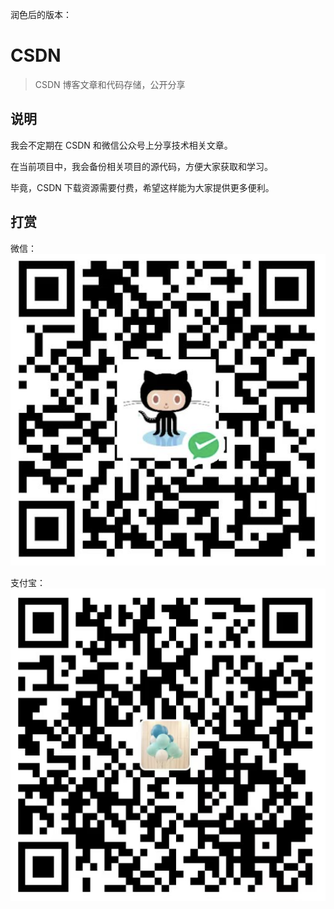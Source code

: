 润色后的版本：

# CSDN

> CSDN 博客文章和代码存储，公开分享

## 说明

我会不定期在 CSDN 和微信公众号上分享技术相关文章。

在当前项目中，我会备份相关项目的源代码，方便大家获取和学习。

毕竟，CSDN 下载资源需要付费，希望这样能为大家提供更多便利。

## 打赏

微信：
![微信img加载失败](imgs/wechat.png)



支付宝：
![支付宝img加载失败](imgs/alipay.png)
